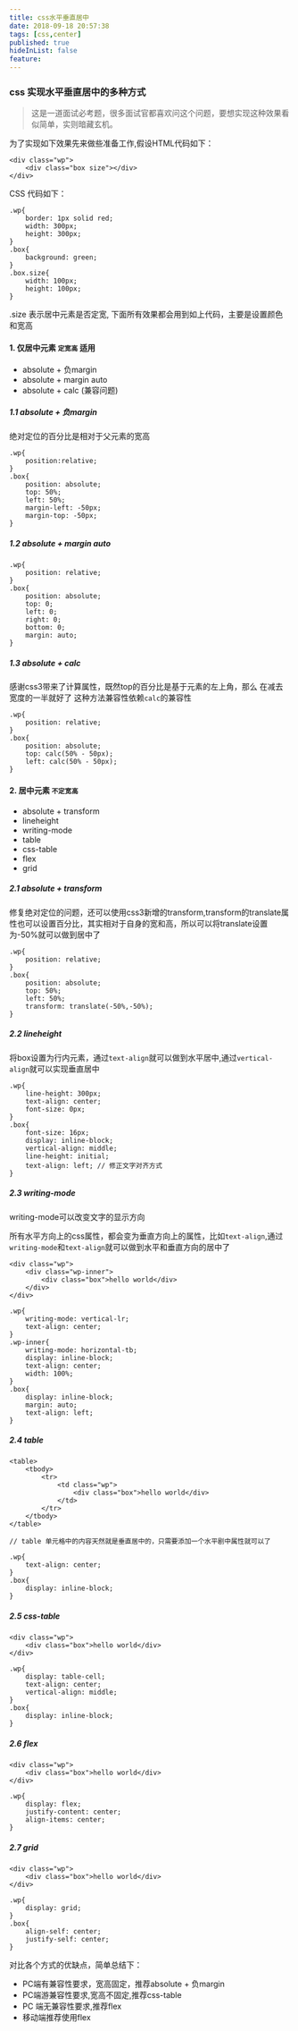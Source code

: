 ```yaml
---
title: css水平垂直居中
date: 2018-09-18 20:57:38
tags: [css,center]
published: true
hideInList: false
feature: 
---
```


### css 实现水平垂直居中的多种方式

> 这是一道面试必考题，很多面试官都喜欢问这个问题，要想实现这种效果看似简单，实则暗藏玄机。

为了实现如下效果先来做些准备工作,假设HTML代码如下：

```
<div class="wp">
    <div class="box size"></div>
</div>
```
CSS 代码如下： 

```
.wp{
    border: 1px solid red;
    width: 300px;
    height: 300px;
}
.box{
    background: green;
}
.box.size{
    width: 100px;
    height: 100px;
}
```
.size 表示居中元素是否定宽, 下面所有效果都会用到如上代码，主要是设置颜色和宽高


#### 1. 仅居中元素 `定宽高` 适用
* absolute + 负margin
* absolute + margin auto
* absolute + calc (兼容问题)

##### 1.1 absolute + 负margin
绝对定位的百分比是相对于父元素的宽高
```
.wp{
    position:relative;
}
.box{
    position: absolute;
    top: 50%;
    left: 50%;
    margin-left: -50px;
    margin-top: -50px;
}
```
##### 1.2 absolute + margin auto
```
.wp{
    position: relative;
}
.box{
    position: absolute;
    top: 0;
    left: 0;
    right: 0;
    bottom: 0;
    margin: auto;
}
```
##### 1.3 absolute + calc
感谢css3带来了计算属性，既然top的百分比是基于元素的左上角，那么 在减去宽度的一半就好了
这种方法兼容性依赖`calc`的兼容性
```
.wp{
    position: relative;
}
.box{
    position: absolute;
    top: calc(50% - 50px);
    left: calc(50% - 50px);
}
```
#### 2. 居中元素 `不定宽高`
* absolute + transform
* lineheight
* writing-mode
* table
* css-table
* flex
* grid

##### 2.1 absolute + transform
修复绝对定位的问题，还可以使用css3新增的transform,transform的translate属性也可以设置百分比，其实相对于自身的宽和高，所以可以将translate设置为-50%就可以做到居中了

```
.wp{
    position: relative;
}
.box{
    position: absolute;
    top: 50%;
    left: 50%;
    transform: translate(-50%,-50%);
}
```
##### 2.2 lineheight
将box设置为行内元素，通过`text-align`就可以做到水平居中,通过`vertical-align`就可以实现垂直居中

```
.wp{
    line-height: 300px;
    text-align: center;
    font-size: 0px;
}
.box{
    font-size: 16px;
    display: inline-block;
    vertical-align: middle;
    line-height: initial;
    text-align: left; // 修正文字对齐方式
}
```

##### 2.3 writing-mode
writing-mode可以改变文字的显示方向

所有水平方向上的css属性，都会变为垂直方向上的属性，比如`text-align`,通过`writing-mode`和`text-align`就可以做到水平和垂直方向的居中了

```
<div class="wp">
    <div class="wp-inner">
        <div class="box">hello world</div>
    </div>
</div>

.wp{
    writing-mode: vertical-lr;
    text-align: center;
}
.wp-inner{
    writing-mode: horizontal-tb;
    display: inline-block;
    text-align: center;
    width: 100%;
}
.box{
    display: inline-block;
    margin: auto;
    text-align: left;
}

```

##### 2.4 table
```
<table>
    <tbody>
        <tr>
            <td class="wp">
                <div class="box">hello world</div>
            </td>
        </tr>
    </tbody>
</table>

// table 单元格中的内容天然就是垂直居中的，只需要添加一个水平剧中属性就可以了

.wp{
    text-align: center;
}
.box{
    display: inline-block;
}
```


##### 2.5 css-table

```
<div class="wp">
    <div class="box">hello world</div>
</div>

.wp{
    display: table-cell;
    text-align: center;
    vertical-align: middle;
}
.box{
    display: inline-block;
}
```

##### 2.6 flex

```
<div class="wp">
    <div class="box">hello world</div>
</div>

.wp{
    display: flex;
    justify-content: center;
    align-items: center;
}
```

##### 2.7 grid

```
<div class="wp">
    <div class="box">hello world</div>
</div>

.wp{
    display: grid;
}
.box{
    align-self: center;
    justify-self: center;
}
```

对比各个方式的优缺点，简单总结下：
* PC端有兼容性要求，宽高固定，推荐absolute + 负margin
* PC端游兼容性要求,宽高不固定,推荐css-table
* PC 端无兼容性要求,推荐flex
* 移动端推荐使用flex